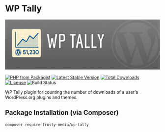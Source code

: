 WP Tally
========

![WP Tally](.github/wp-tally.png?raw=true "WP Tally")

[![PHP from Packagist](https://img.shields.io/packagist/php-v/Frosty-Media/wp-tally.svg)]()
[![Latest Stable Version](https://img.shields.io/packagist/v/Frosty-Media/wp-tally.svg)](https://packagist.org/packages/Frosty-Media/wp-tally)
[![Total Downloads](https://img.shields.io/packagist/dt/Frosty-Media/wp-tally.svg)](https://packagist.org/packages/Frosty-Media/wp-tally)
[![License](https://img.shields.io/packagist/l/Frosty-Media/wp-tally.svg)](https://packagist.org/Frosty-Media/wp-tally)
![Build Status](https://github.com/Frosty-Media/wp-tally/actions/workflows/main.yml/badge.svg)

WP Tally plugin for counting the number of downloads of a user's WordPress.org plugins and themes.

## Package Installation (via Composer)

```bash
composer require frosty-media/wp-tally
```

